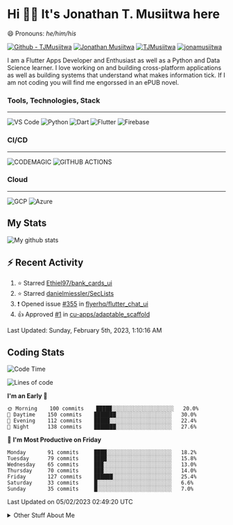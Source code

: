 # Hi 👋🏾 It's Jonathan T. Musiitwa here 

😄 Pronouns: *he/him/his*

[![Github - TJMusiitwa](https://img.shields.io/badge/TJMusiitwa-2ea44f?logo=github)](https://github.com/TJMusiitwa)  [![Jonathan Musiitwa](https://img.shields.io/badge/Jonathan_Musiitwa-blue?logo=linkedin&logoColor=lightblue)](https://www.linkedin.com/in/jonathan-musiitwa-a1107610a/)  [![TJMusiitwa](https://img.shields.io/badge/TJMusiitwa-lightblue?logo=twitter&logoColor=white)](https://twitter.com/TJMusiitwa)
[![jonamusiitwa](https://img.shields.io/badge/jonamusiitwa-white?logo=microsoft-outlook&logoColor=blue)](mailto:jonamusiitwa@outlook.com)




I am a Flutter Apps Developer and Enthusiast as well as a Python and Data Science learner. I love working on and building cross-platform applications as well as building systems that understand what makes information tick. If I am not coding you will find me engorssed in an ePUB novel.

### Tools, Technologies, Stack
<hr>

![VS Code](https://img.shields.io/badge/VS_Code-blue?style=for-the-badge&logo=visual-studio-code) ![Python](https://img.shields.io/badge/Python-lightgrey?style=for-the-badge&logo=python)  ![Dart](https://img.shields.io/badge/Dart-informational?style=for-the-badge&logo=dart) ![Flutter](https://img.shields.io/badge/Flutter-informational?style=for-the-badge&logo=flutter)  ![Firebase](https://img.shields.io/badge/Firebase-yellow?style=for-the-badge&logo=firebase&)
### CI/CD
<hr>

![CODEMAGIC](https://img.shields.io/badge/CODEMAGIC-orange?style=for-the-badge&logo=codemagic&logoColor=white) ![GITHUB ACTIONS](https://img.shields.io/badge/GITHUB_ACTIONS-black?style=for-the-badge&logo=github-actions&logoColor=white)

### Cloud
<hr>

![GCP](https://img.shields.io/badge/Google_Cloud-lightgrey?style=for-the-badge&logo=google-cloud) ![Azure](https://img.shields.io/badge/Microsoft_Azure-lightblue?style=for-the-badge&logo=microsoft-azure)

## My Stats

![My github stats](https://github-readme-stats.vercel.app/api?username=TJMusiitwa&show_icons=true&count_private=true&theme=algolia)

## ⚡ Recent Activity
<!--RECENT_ACTIVITY:start-->
1. ⭐ Starred [Ethiel97/bank_cards_ui](https://github.com/Ethiel97/bank_cards_ui)
2. ⭐ Starred [danielmiessler/SecLists](https://github.com/danielmiessler/SecLists)
3. ❗️ Opened issue [#355](https://github.com/flyerhq/flutter_chat_ui/issues/355) in [flyerhq/flutter_chat_ui](https://github.com/flyerhq/flutter_chat_ui)
4. 👍 Approved [#1](https://github.com/cu-apps/adaptable_scaffold/pull/1#pullrequestreview-1191573542) in [cu-apps/adaptable_scaffold](https://github.com/cu-apps/adaptable_scaffold)
<!--RECENT_ACTIVITY:end-->

<!--RECENT_ACTIVITY:last_update-->
Last Updated: Sunday, February 5th, 2023, 1:10:16 AM
<!--RECENT_ACTIVITY:last_update_end-->

## Coding Stats
<!--START_SECTION:waka-->
![Code Time](http://img.shields.io/badge/Code%20Time-2%2C829%20hrs%2040%20mins-blue)

![Lines of code](https://img.shields.io/badge/From%20Hello%20World%20I%27ve%20Written-5%20Million%20lines%20of%20code-blue)

**I'm an Early 🐤** 

```text
🌞 Morning    100 commits    █████░░░░░░░░░░░░░░░░░░░░   20.0% 
🌆 Daytime    150 commits    ███████░░░░░░░░░░░░░░░░░░   30.0% 
🌃 Evening    112 commits    █████░░░░░░░░░░░░░░░░░░░░   22.4% 
🌙 Night      138 commits    ███████░░░░░░░░░░░░░░░░░░   27.6%

```
📅 **I'm Most Productive on Friday** 

```text
Monday       91 commits     ████░░░░░░░░░░░░░░░░░░░░░   18.2% 
Tuesday      79 commits     ████░░░░░░░░░░░░░░░░░░░░░   15.8% 
Wednesday    65 commits     ███░░░░░░░░░░░░░░░░░░░░░░   13.0% 
Thursday     70 commits     ███░░░░░░░░░░░░░░░░░░░░░░   14.0% 
Friday       127 commits    ██████░░░░░░░░░░░░░░░░░░░   25.4% 
Saturday     33 commits     █░░░░░░░░░░░░░░░░░░░░░░░░   6.6% 
Sunday       35 commits     █░░░░░░░░░░░░░░░░░░░░░░░░   7.0%

```



 Last Updated on 05/02/2023 02:49:20 UTC
<!--END_SECTION:waka-->

<details>
  <summary>Other Stuff About Me</summary>
  
- Preference for e-books over physical books.
  
 - While Coding, Listening Music and developing useful code. ⭐️
  
  - Reading Novels, Action and Adventure, Autobiography & Biography, Comics, Detective and Mystery, Fantasy, Romance, Sci-Fi...pretty much if you know my novel genres, you already know all my movie and tv genres as well. 😉
  
  - I have a surprising affinity for musical artisits whose names start with the letter '**J**'.
  - A big Formula 1 🏎 fan...a great need for speed. Go Team **MercedesAMG**
 </details>
